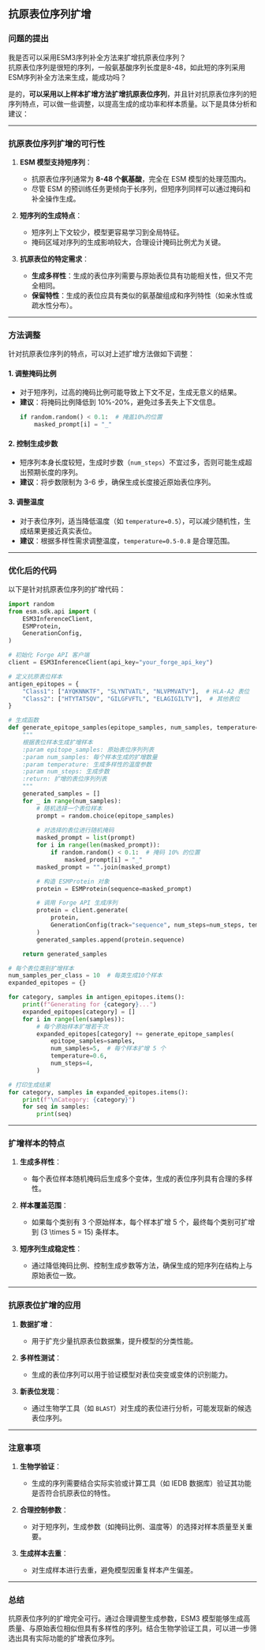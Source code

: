 ## 抗原表位序列扩增
### 问题的提出
我是否可以采用ESM3序列补全方法来扩增抗原表位序列？  
抗原表位序列是很短的序列，一般氨基酸序列长度是8-48，如此短的序列采用ESM序列补全方法来生成，能成功吗？  

是的，**可以采用以上样本扩增方法扩增抗原表位序列**，并且针对抗原表位序列的短序列特点，可以做一些调整，以提高生成的成功率和样本质量。以下是具体分析和建议：

---

### **抗原表位序列扩增的可行性**

1. **ESM 模型支持短序列**：
   - 抗原表位序列通常为 **8-48 个氨基酸**，完全在 ESM 模型的处理范围内。
   - 尽管 ESM 的预训练任务更倾向于长序列，但短序列同样可以通过掩码和补全操作生成。

2. **短序列的生成特点**：
   - 短序列上下文较少，模型更容易学习到全局特征。
   - 掩码区域对序列的生成影响较大，合理设计掩码比例尤为关键。

3. **抗原表位的特定需求**：
   - **生成多样性**：生成的表位序列需要与原始表位具有功能相关性，但又不完全相同。
   - **保留特性**：生成的表位应具有类似的氨基酸组成和序列特性（如亲水性或疏水性分布）。

---

### **方法调整**

针对抗原表位序列的特点，可以对上述扩增方法做如下调整：

#### **1. 调整掩码比例**
- 对于短序列，过高的掩码比例可能导致上下文不足，生成无意义的结果。
- **建议**：将掩码比例降低到 10%-20%，避免过多丢失上下文信息。
  ```python
  if random.random() < 0.1:  # 掩盖10%的位置
      masked_prompt[i] = "_"
  ```

#### **2. 控制生成步数**
- 短序列本身长度较短，生成时步数（`num_steps`）不宜过多，否则可能生成超出预期长度的序列。
- **建议**：将步数限制为 3-6 步，确保生成长度接近原始表位序列。

#### **3. 调整温度**
- 对于表位序列，适当降低温度（如 `temperature=0.5`），可以减少随机性，生成结果更接近真实表位。
- **建议**：根据多样性需求调整温度，`temperature=0.5-0.8` 是合理范围。

---

### **优化后的代码**

以下是针对抗原表位序列的扩增代码：

```python
import random
from esm.sdk.api import (
    ESM3InferenceClient,
    ESMProtein,
    GenerationConfig,
)

# 初始化 Forge API 客户端
client = ESM3InferenceClient(api_key="your_forge_api_key")

# 定义抗原表位样本
antigen_epitopes = {
    "Class1": ["AYQKNNKTF", "SLYNTVATL", "NLVPMVATV"],  # HLA-A2 表位
    "Class2": ["HTYTATSQV", "GILGFVFTL", "ELAGIGILTV"],  # 其他表位
}

# 生成函数
def generate_epitope_samples(epitope_samples, num_samples, temperature=0.6, num_steps=4):
    """
    根据表位样本生成扩增样本
    :param epitope_samples: 原始表位序列列表
    :param num_samples: 每个样本生成的扩增数量
    :param temperature: 生成多样性的温度参数
    :param num_steps: 生成步数
    :return: 扩增的表位序列列表
    """
    generated_samples = []
    for _ in range(num_samples):
        # 随机选择一个表位样本
        prompt = random.choice(epitope_samples)
        
        # 对选择的表位进行随机掩码
        masked_prompt = list(prompt)
        for i in range(len(masked_prompt)):
            if random.random() < 0.1:  # 掩码 10% 的位置
                masked_prompt[i] = "_"
        masked_prompt = "".join(masked_prompt)

        # 构造 ESMProtein 对象
        protein = ESMProtein(sequence=masked_prompt)

        # 调用 Forge API 生成序列
        protein = client.generate(
            protein,
            GenerationConfig(track="sequence", num_steps=num_steps, temperature=temperature),
        )
        generated_samples.append(protein.sequence)

    return generated_samples

# 每个表位类别扩增样本
num_samples_per_class = 10  # 每类生成10个样本
expanded_epitopes = {}

for category, samples in antigen_epitopes.items():
    print(f"Generating for {category}...")
    expanded_epitopes[category] = []
    for i in range(len(samples)):
        # 每个原始样本扩增若干次
        expanded_epitopes[category] += generate_epitope_samples(
            epitope_samples=samples,
            num_samples=5,  # 每个样本扩增 5 个
            temperature=0.6,
            num_steps=4,
        )

# 打印生成结果
for category, samples in expanded_epitopes.items():
    print(f"\nCategory: {category}")
    for seq in samples:
        print(seq)
```

---

### **扩增样本的特点**

1. **生成多样性**：
   - 每个表位样本随机掩码后生成多个变体，生成的表位序列具有合理的多样性。

2. **样本覆盖范围**：
   - 如果每个类别有 3 个原始样本，每个样本扩增 5 个，最终每个类别可扩增到 \(3 \times 5 = 15\) 条样本。

3. **短序列生成稳定性**：
   - 通过降低掩码比例、控制生成步数等方法，确保生成的短序列在结构上与原始表位一致。

---

### **抗原表位扩增的应用**

1. **数据扩增**：
   - 用于扩充少量抗原表位数据集，提升模型的分类性能。

2. **多样性测试**：
   - 生成的表位序列可以用于验证模型对表位突变或变体的识别能力。

3. **新表位发现**：
   - 通过生物学工具（如 `BLAST`）对生成的表位进行分析，可能发现新的候选表位序列。

---

### **注意事项**

1. **生物学验证**：
   - 生成的序列需要结合实际实验或计算工具（如 IEDB 数据库）验证其功能是否符合抗原表位的特性。

2. **合理控制参数**：
   - 对于短序列，生成参数（如掩码比例、温度等）的选择对样本质量至关重要。

3. **生成样本去重**：
   - 对生成样本进行去重，避免模型因重复样本产生偏差。

---

### **总结**

抗原表位序列的扩增完全可行。通过合理调整生成参数，ESM3 模型能够生成高质量、与原始表位相似但具有多样性的序列。结合生物学验证工具，可以进一步筛选出具有实际功能的扩增表位序列。
